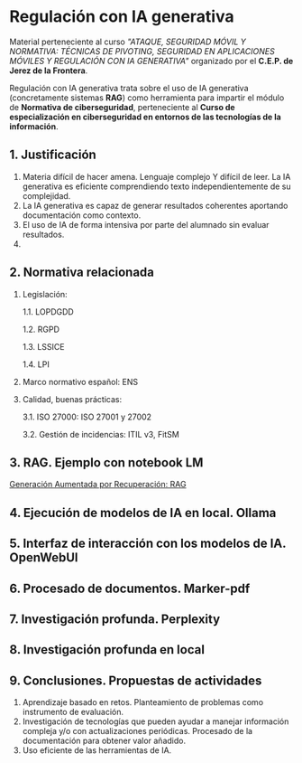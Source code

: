 # Regulación con IA generativa

Material perteneciente al curso *"ATAQUE, SEGURIDAD MÓVIL Y NORMATIVA: TÉCNICAS DE PIVOTING, SEGURIDAD EN APLICACIONES MÓVILES Y REGULACIÓN CON IA GENERATIVA"* organizado por el **C.E.P. de Jerez de la Frontera**.

Regulación con IA generativa trata sobre el uso de IA generativa (concretamente sistemas **RAG**) como herramienta para impartir el módulo de **Normativa de ciberseguridad**, perteneciente al **Curso de especialización en ciberseguridad en entornos de las tecnologías de la
información**.

## 1. Justificación
1. Materia difícil de hacer amena. Lenguaje complejo Y difícil de leer. La IA generativa es eficiente comprendiendo texto independientemente de su complejidad.
2. La IA generativa es capaz de generar resultados coherentes aportando documentación como contexto.
3. El uso de IA de forma intensiva por parte del alumnado sin evaluar resultados.
4. 

## 2. Normativa relacionada
1. Legislación:

    1.1. LOPDGDD

    1.2. RGPD

    1.3. LSSICE

    1.4. LPI

2. Marco normativo español: ENS

3. Calidad, buenas prácticas:

    3.1. ISO 27000: ISO 27001 y 27002

    3.2. Gestión de incidencias: ITIL v3, FitSM

    
## 3. RAG. Ejemplo con notebook LM

[Generación Aumentada por Recuperación: RAG](RAG/RAG.md)

## 4. Ejecución de modelos de IA en local. Ollama

## 5. Interfaz de interacción con los modelos de IA. OpenWebUl

## 6. Procesado de documentos. Marker-pdf

## 7. Investigación profunda. Perplexity

## 8. Investigación profunda en local

## 9. Conclusiones. Propuestas de actividades
1. Aprendizaje basado en retos. Planteamiento de problemas como instrumento de evaluación.
2. Investigación de tecnologías que pueden ayudar a manejar información compleja y/o con actualizaciones periódicas. Procesado de la documentación para obtener valor añadido.
3. Uso eficiente de las herramientas de IA.


